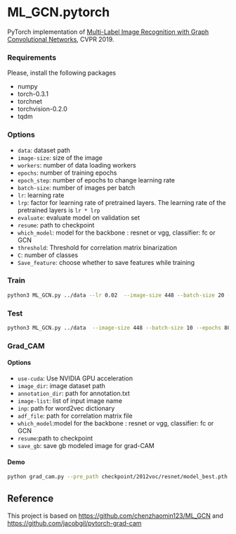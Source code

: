 # ML_GCN.pytorch
PyTorch implementation of [Multi-Label Image Recognition with Graph Convolutional Networks](https://arxiv.org/abs/1904.03582), CVPR 2019.

### Requirements
Please, install the following packages
- numpy
- torch-0.3.1
- torchnet
- torchvision-0.2.0
- tqdm

### Options
- `data`: dataset path
- `image-size`: size of the image
- `workers`: number of data loading workers
- `epochs`: number of training epochs
- `epoch_step`: number of epochs to change learning rate
- `batch-size`: number of images per batch
- `lr`: learning rate
- `lrp`: factor for learning rate of pretrained layers. The learning rate of the pretrained layers is `lr * lrp`
- `evaluate`: evaluate model on validation set
- `resume`: path to checkpoint
- `which_model`: model for the backbone : resnet or vgg, classifier: fc or GCN
- `threshold`: Threshold for correlation matrix binarization 
- `C`: number of classes
- `Save_feature`: choose whether to save features while training

### Train 
```sh
python3 ML_GCN.py ../data --lr 0.02  --image-size 448 --batch-size 20 --epochs 100 --which_model resnet
```

### Test

```sh
python3 ML_GCN.py ../data  --image-size 448 --batch-size 10 --epochs 80  --resume checkpoint/2012voc/resnet/model_best.pth.tar --which_model resnet -e 
```



### Grad_CAM

#### Options

- `use-cuda`: Use NVIDIA GPU acceleration
- `image_dir`: image dataset path
- `annotation_dir`: path for annotation.txt
- `image-list`: list of input image name
- `inp`: path for word2vec dictionary
- `adf_file`: path for correlation matrix file
- `which_model`:model for the backbone : resnet or vgg, classifier: fc or GCN
- `resume`:path to checkpoint
- `save_gb`: save gb modeled image for grad-CAM

#### Demo

```sh
python grad_cam.py --pre_path checkpoint/2012voc/resnet/model_best.pth.tar --which_model resnet
```



## Reference
This project is based on https://github.com/chenzhaomin123/ML_GCN and <https://github.com/jacobgil/pytorch-grad-cam>